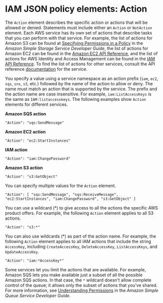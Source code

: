 # IAM JSON policy elements: Action<a name="reference_policies_elements_action"></a>

The `Action` element describes the specific action or actions that will be allowed or denied\. Statements must include either an `Action` or `NotAction` element\. Each AWS service has its own set of actions that describe tasks that you can perform with that service\. For example, the list of actions for Amazon S3 can be found at [Specifying Permissions in a Policy](https://docs.aws.amazon.com/AmazonS3/latest/dev/using-with-s3-actions.html) in the *Amazon Simple Storage Service Developer Guide*, the list of actions for Amazon EC2 can be found in the [Amazon EC2 API Reference](https://docs.aws.amazon.com/AWSEC2/latest/APIReference/query-apis.html), and the list of actions for AWS Identity and Access Management can be found in the [IAM API Reference](https://docs.aws.amazon.com/IAM/latest/APIReference/API_Operations.html)\. To find the list of actions for other services, consult the API reference [documentation](http://aws.amazon.com/documentation) for the service\.

You specify a value using a service namespace as an action prefix \(`iam`, `ec2`, `sqs`, `sns`, `s3`, etc\.\) followed by the name of the action to allow or deny\. The name must match an action that is supported by the service\. The prefix and the action name are case insensitive\. For example, `iam:ListAccessKeys` is the same as `IAM:listaccesskeys`\. The following examples show `Action` elements for different services\.

**Amazon SQS action**

```
"Action": "sqs:SendMessage"
```

**Amazon EC2 action**

```
"Action": "ec2:StartInstances"
```

**IAM action**

```
"Action": "iam:ChangePassword"
```

**Amazon S3 action**

```
"Action": "s3:GetObject"
```

You can specify multiple values for the `Action` element\.

```
"Action": [ "sqs:SendMessage", "sqs:ReceiveMessage", "ec2:StartInstances", "iam:ChangePassword", "s3:GetObject" ]
```

You can use a wildcard \(\*\) to give access to all the actions the specific AWS product offers\. For example, the following `Action` element applies to all S3 actions\.

```
"Action": "s3:*"
```

You can also use wildcards \(\*\) as part of the action name\. For example, the following `Action` element applies to all IAM actions that include the string `AccessKey`, including `CreateAccessKey`, `DeleteAccessKey`, `ListAccessKeys`, and `UpdateAccessKey`\.

```
"Action": "iam:*AccessKey*"
```

Some services let you limit the actions that are available\. For example, Amazon SQS lets you make available just a subset of all the possible Amazon SQS actions\. In that case, the `*` wildcard doesn't allow complete control of the queue; it allows only the subset of actions that you've shared\. For more information, see [Understanding Permissions](https://docs.aws.amazon.com/AWSSimpleQueueService/latest/SQSDeveloperGuide/acp-overview.html#PermissionTypes) in the *Amazon Simple Queue Service Developer Guide*\.